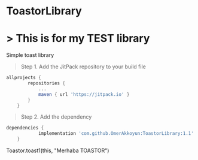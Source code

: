 # ToastorLibrary
# > This is for my TEST library

Simple toast library
> Step 1. Add the JitPack repository to your build file
```gradle
allprojects {
		repositories {
			...
			maven { url 'https://jitpack.io' }
		}
	}
```
>Step 2. Add the dependency
```gradle
dependencies {
	        implementation 'com.github.OmerAkkoyun:ToastorLibrary:1.1'
	}
```



Toastor.toast1(this, "Merhaba TOASTOR")

